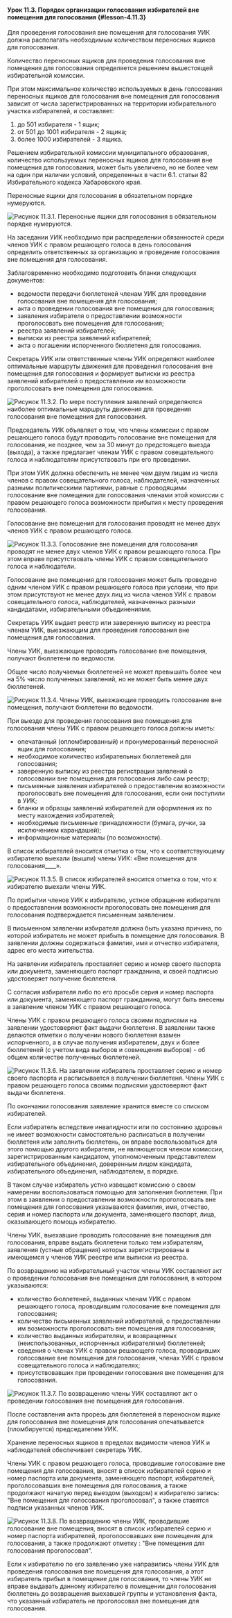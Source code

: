 #### Урок 11.3. Порядок организации голосования избирателей вне помещения для голосования {#lesson-4.11.3}

Для проведения голосования вне помещения для голосования УИК должна располагать необходимым количеством переносных ящиков для голосования.

Количество переносных ящиков для проведения голосования вне помещения для голосования определяется решением вышестоящей избирательной комиссии.

При этом максимальное количество используемых в день голосования переносных ящиков для голосования вне помещения для голосования зависит от числа зарегистрированных на территории избирательного участка избирателей, и составляет:

1. до 501 избирателя - 1 ящик; 
2. от 501 до 1001 избирателя - 2 ящика; 
3. более 1000 избирателей - 3 ящика.

Решением избирательной комиссии муниципального образования, количество используемых переносных ящиков для голосования вне помещения для голосования, может быть увеличено, но не более чем на один при наличии условий, определенных в части 6.1. статьи 82 Избирательного кодекса Хабаровского края.

Переносные ящики для голосования в обязательном порядке нумеруются.

![Рисунок 11.3.1. Переносные ящики для голосования в обязательном порядке нумеруются. ](./4.11.3.1.png)

На заседании УИК необходимо при распределении обязанностей среди членов УИК с правом решающего голоса в день голосования определить ответственных за организацию и проведение голосования вне помещения для голосования.

Заблаговременно необходимо подготовить бланки следующих документов:

- ведомости передачи бюллетеней членам УИК для проведении голосования вне помещения для голосования;
- акта о проведении голосования вне помещения для голосования;
- заявления избирателя о предоставлении возможности проголосовать вне помещения для голосования;
- реестра заявлений избирателей;
- выписки из реестра заявлений избирателей;
- акта о погашении испорченного бюллетеня для голосования.

Секретарь УИК или ответственные члены УИК определяют наиболее оптимальные маршруты движения для проведения голосования вне помещения для голосования и формирует выписки из реестра заявлений избирателей о предоставлении им возможности проголосовать вне помещения для голосования.

![Рисунок 11.3.2. По мере поступления заявлений определяются наиболее оптимальные маршруты движения для проведения голосования вне помещения для голосования. ](./4.11.3.2.png)

Председатель УИК объявляет о том, что члены комиссии с правом решающего голоса будут проводить голосование вне помещения для голосования, не позднее, чем за 30 минут до предстоящего выезда (выхода), а также предлагает членам УИК с правом совещательного голоса и наблюдателям присутствовать при его проведении.

При этом УИК должна обеспечить не менее чем двум лицам из числа членов с правом совещательного голоса, наблюдателей, назначенных разными политическими партиями, равные с проводящими голосование вне помещения для голосования членами этой комиссии с правом решающего голоса возможности прибытия к месту проведения голосования.

Голосование вне помещения для голосования проводят не менее двух членов УИК с правом решающего голоса.

![Рисунок 11.3.3. Голосование вне помещения для голосования проводят не менее двух членов УИК с правом решающего голоса. При этом вправе присутствовать члены УИК с правом совещательного голоса и наблюдатели. ](./4.11.3.3.png)

Голосование вне помещения для голосования может быть проведено одним членом УИК с правом решающего голоса при условии, что при этом присутствуют не менее двух лиц из числа членов УИК с правом совещательного голоса, наблюдателей, назначенных разными кандидатами, избирательными объединениями.

Секретарь УИК выдает реестр или заверенную выписку из реестра членам УИК, выезжающим для проведения голосования вне помещения для голосования.

Члены УИК, выезжающие проводить голосование вне помещения, получают бюллетени по ведомости.

Общее число получаемых бюллетеней не может превышать более чем на 5% число полученных заявлений, но не может быть менее двух бюллетеней.

![Рисунок 11.3.4. Члены УИК, выезжающие проводить голосование вне помещения, получают бюллетени по ведомости. ](./4.11.3.4.png)

При выезде для проведения голосования вне помещения для голосования члены УИК с правом решающего голоса должны иметь:

- опечатанный (опломбированный) и пронумерованный переносной ящик для голосования;
- необходимое количество избирательных бюллетеней для голосования;
- заверенную выписку из реестра регистрации заявлений о голосовании вне помещения для голосования либо сам реестр;
- письменные заявления избирателей о предоставлении возможности проголосовать вне помещения для голосования, если они поступили в УИК;
- бланки и образцы заявлений избирателей для оформления их по месту нахождения избирателей;
- необходимые письменные принадлежности (бумага, ручки, за исключением карандашей);
- информационные материалы (по возможности).

В список избирателей вносится отметка о том, что к соответствующему избирателю выехали (вышли) члены УИК: «Вне помещения для голосования____».

![Рисунок 11.3.5. В список избирателей вносится отметка о том, что к избирателю выехали члены УИК. ](./4.11.3.5.png)

По прибытии членов УИК к избирателю, устное обращение избирателя о предоставлении возможности проголосовать вне помещения для голосования подтверждается письменным заявлением.

В письменном заявлении избирателя должна быть указана причина, по которой избиратель не может прибыть в помещение для голосования. В заявлении должны содержаться фамилия, имя и отчество избирателя, адрес его места жительства.

На заявлении избиратель проставляет серию и номер своего паспорта или документа, заменяющего паспорт гражданина, и своей подписью удостоверяет получение бюллетеня.

С согласия избирателя либо по его просьбе серия и номер паспорта или документа, заменяющего паспорт гражданина, могут быть внесены в заявление членом УИК с правом решающего голоса.

Члены УИК с правом решающего голоса своими подписями на заявлении удостоверяют факт выдачи бюллетеня. В заявлении также делаются отметки о получении нового бюллетеня взамен испорченного, а в случае получения избирателем, двух и более бюллетеней (с учетом вида выборов и совмещения выборов) - об общем количестве полученных бюллетеней.

![Рисунок 11.3.6. На заявлении избиратель проставляет серию и номер своего паспорта и расписывается в получении бюллетеня. Члены УИК с правом решающего голоса своими подписями удостоверяют факт выдачи бюллетеня. ](./4.11.3.6.png)

По окончании голосования заявление хранится вместе со списком избирателей.

Если избиратель вследствие инвалидности или по состоянию здоровья не имеет возможности самостоятельно расписаться в получении бюллетеня или заполнить бюллетень, он вправе воспользоваться для этого помощью другого избирателя, не являющегося членом комиссии, зарегистрированным кандидатом, уполномоченным представителем избирательного объединения, доверенным лицом кандидата, избирательного объединения, наблюдателем, в порядке.

В таком случае избиратель устно извещает комиссию о своем намерении воспользоваться помощью для заполнения бюллетеня. При этом в заявлении о предоставлении возможности проголосовать вне помещения для голосования указываются фамилия, имя, отчество, серия и номер паспорта или документа, заменяющего паспорт, лица, оказывающего помощь избирателю.

Члены УИК, выехавшие проводить голосование вне помещения для голосования, вправе выдать бюллетени только тем избирателям, заявления (устные обращения) которых зарегистрированы в имеющемся у членов УИК реестре или выписки из реестра.

По возвращению на избирательный участок члены УИК составляют акт о проведении голосования вне помещения для голосования, в котором указываются: 

- количество бюллетеней, выданных членам УИК с правом решающего голоса, проводившим голосование вне помещения для голосования;
- количество письменных заявлений избирателей, о предоставлении им возможности проголосовать вне помещения для голосования;
- количество выданных избирателям, и возвращенных (неиспользованных, испорченных избирателями) бюллетеней;
- сведения о членах УИК с правом решающего голоса, проводивших голосование вне помещения для голосования, членах УИК с правом совещательного голоса и наблюдателях;
- присутствовавших при проведении голосования вне помещения для голосования.

![Рисунок 11.3.7. По возвращению члены УИК составляют акт о проведении голосования вне помещения для голосования. ](./4.11.3.7.png)

После составления акта прорезь для бюллетеней в переносном ящике для голосования вне помещения для голосования опечатывается (пломбируется) председателем УИК.

Хранение переносных ящиков в пределах видимости членов УИК и наблюдателей обеспечивает секретарь УИК.

Члены УИК с правом решающего голоса, проводившие голосование вне помещения для голосования, вносят в список избирателей серию и номер паспорта или документа, заменяющего паспорт, избирателей, проголосовавших вне помещения для голосования, а также продолжают начатую перед выездом (выходом) к избирателю запись: "Вне помещения для голосования проголосовал", а также ставятся подписи указанных членов УИК.

![Рисунок 11.3.8. По возвращению члены УИК, проводившие голосование вне помещения, вносят в список избирателей серию и номер паспорта избирателей, проголосовавших вне помещения для голосования, а также продолжают отметку : "Вне помещения для голосования проголосовал". ](./4.11.3.8.png)

Если к избирателю по его заявлению уже направились члены УИК для проведения голосования вне помещения для голосования, а этот избиратель прибыл в помещение для голосования, то члены УИК не вправе выдавать данному избирателю в помещении для голосования бюллетень до возвращения выехавшей группы и установления факта, что указанный избиратель не проголосовал вне помещения для голосования.
